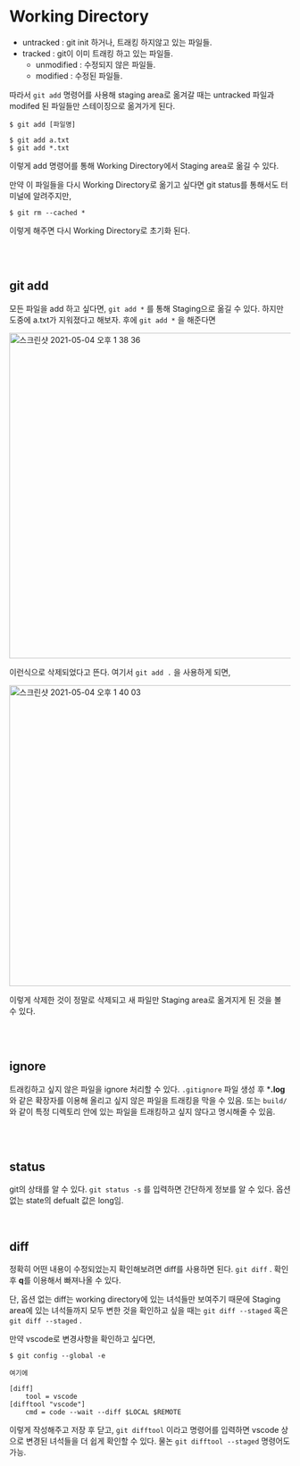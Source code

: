 # Working Directory

- untracked : git init 하거나, 트래킹 하지않고 있는 파일들.
- tracked : git이 이미 트래킹 하고 있는 파일들.
  - unmodified : 수정되지 않은 파일들.
  - modified : 수정된 파일들.

따라서 `git add` 명령어를 사용해 staging area로 옮겨갈 때는 untracked 파일과 modifed 된 파일들만 스테이징으로 옮겨가게 된다.

```shell
$ git add [파일명]

$ git add a.txt
$ git add *.txt
```

이렇게 add 명령어를 통해 Working Directory에서 Staging area로 옮길 수 있다.

만약 이 파일들을 다시 Working Directory로 옮기고 싶다면 git status를 통해서도 터미널에 알려주지만,

```shell
$ git rm --cached *
```

이렇게 해주면 다시 Working Directory로 초기화 된다.

<br/>

<br/>

## git add

모든 파일을 add 하고 싶다면, `git add *` 를 통해 Staging으로 옮길 수 있다. 하지만 도중에 a.txt가 지워졌다고 해보자. 후에 `git add *` 을 해준다면 

<img width="583" alt="스크린샷 2021-05-04 오후 1 38 36" src="https://user-images.githubusercontent.com/59427983/116961354-13cf4500-acde-11eb-83e2-726ecfd3edc4.png">

이런식으로 삭제되었다고 뜬다. 여기서 `git add .` 을 사용하게 되면,

<img width="539" alt="스크린샷 2021-05-04 오후 1 40 03" src="https://user-images.githubusercontent.com/59427983/116961416-3f522f80-acde-11eb-80d7-0baee0af6d4a.png">

이렇게 삭제한 것이 정말로 삭제되고 새 파일만 Staging area로 옮겨지게 된 것을 볼 수 있다.

<br/>

<br/>

## ignore

트래킹하고 싶지 않은 파일을 ignore 처리할 수 있다. `.gitignore` 파일 생성 후 ***.log** 와 같은 확장자를 이용해 올리고 싶지 않은 파일을 트래킹을 막을 수 있음. 또는 `build/` 와 같이 특정 디렉토리 안에 있는 파일을 트래킹하고 싶지 않다고 명시해줄 수 있음.

<br/>

<br/>

## status

git의 상태를 알 수 있다. `git status -s` 를 입력하면 간단하게 정보를 알 수 있다. 옵션 없는 state의 defualt 값은 long임.

<br/>

## diff

정확히 어떤 내용이 수정되었는지 확인해보려면 diff를 사용하면 된다. `git diff` . 확인 후 **q**를 이용해서 빠져나올 수 있다. 

단, 옵션 없는 diff는 working directory에 있는 녀석들만 보여주기 때문에 Staging area에 있는 녀석들까지 모두 변한 것을 확인하고 싶을 때는 `git diff --staged` 혹은 `git diff --staged` .

만약 vscode로 변경사항을 확인하고 싶다면,

```shell
$ git config --global -e

여기에

[diff]
	tool = vscode
[difftool "vscode"]
	cmd = code --wait --diff $LOCAL $REMOTE
```

이렇게 작성해주고 저장 후 닫고, `git difftool` 이라고 명령어를 입력하면 vscode 상으로 변경된 녀석들을 더 쉽게 확인할 수 있다. 물논 `git difftool --staged` 명령어도 가능.